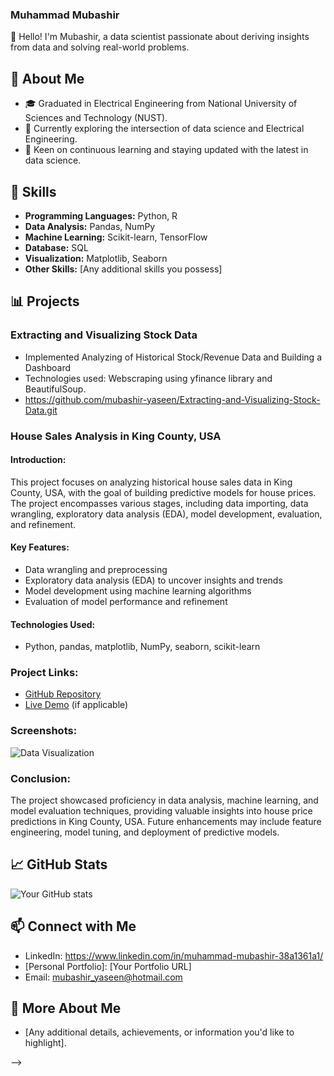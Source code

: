 ### Muhammad Mubashir

👋 Hello! I'm Mubashir, a data scientist passionate about deriving insights from data and solving real-world problems.

## 🚀 About Me

- 🎓 Graduated in Electrical Engineering from National University of Sciences and Technology (NUST).
- 💼 Currently exploring the intersection of data science and Electrical Engineering.
- 🌱 Keen on continuous learning and staying updated with the latest in data science.

## 🔧 Skills

- **Programming Languages:** Python, R
- **Data Analysis:** Pandas, NumPy
- **Machine Learning:** Scikit-learn, TensorFlow
- **Database:** SQL
- **Visualization:** Matplotlib, Seaborn
- **Other Skills:** [Any additional skills you possess]

## 📊 Projects

### Extracting and Visualizing Stock Data
- Implemented Analyzing of Historical Stock/Revenue Data and Building a Dashboard
- Technologies used: Webscraping using yfinance library and BeautifulSoup.
- https://github.com/mubashir-yaseen/Extracting-and-Visualizing-Stock-Data.git

### House Sales Analysis in King County, USA

#### Introduction:
This project focuses on analyzing historical house sales data in King County, USA, with the goal of building predictive models for house prices. The project encompasses various stages, including data importing, data wrangling, exploratory data analysis (EDA), model development, evaluation, and refinement.

#### Key Features:
- Data wrangling and preprocessing
- Exploratory data analysis (EDA) to uncover insights and trends
- Model development using machine learning algorithms
- Evaluation of model performance and refinement

#### Technologies Used:
- Python, pandas, matplotlib, NumPy, seaborn, scikit-learn

### Project Links:
- [GitHub Repository](link-to-your-repo)
- [Live Demo](link-to-live-demo) (if applicable)

### Screenshots:
![Data Visualization](link-to-screenshot)

### Conclusion:
The project showcased proficiency in data analysis, machine learning, and model evaluation techniques, providing valuable insights into house price predictions in King County, USA. Future enhancements may include feature engineering, model tuning, and deployment of predictive models.


## 📈 GitHub Stats

![Your GitHub stats](https://github-readme-stats.vercel.app/api?username=yourusername&show_icons=true&theme=radical)

## 📫 Connect with Me

- LinkedIn: https://www.linkedin.com/in/muhammad-mubashir-38a1361a1/
- [Personal Portfolio]: [Your Portfolio URL]
- Email: mubashir_yaseen@hotmail.com

## 👀 More About Me

- [Any additional details, achievements, or information you'd like to highlight].

-->
